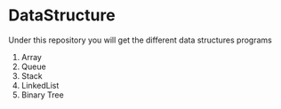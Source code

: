# DataStructure
Under this repository you will get the different data structures programs
1. Array
2. Queue
3. Stack
4. LinkedList
5. Binary Tree
